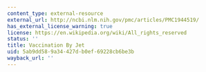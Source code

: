 ```yaml
---
content_type: external-resource
external_url: http://ncbi.nlm.nih.gov/pmc/articles/PMC1944519/
has_external_license_warning: true
license: https://en.wikipedia.org/wiki/All_rights_reserved
status: ''
title: Vaccination By Jet
uid: 5ab9dd58-9a34-427d-b0ef-69228cb6be3b
wayback_url: ''
---
```

